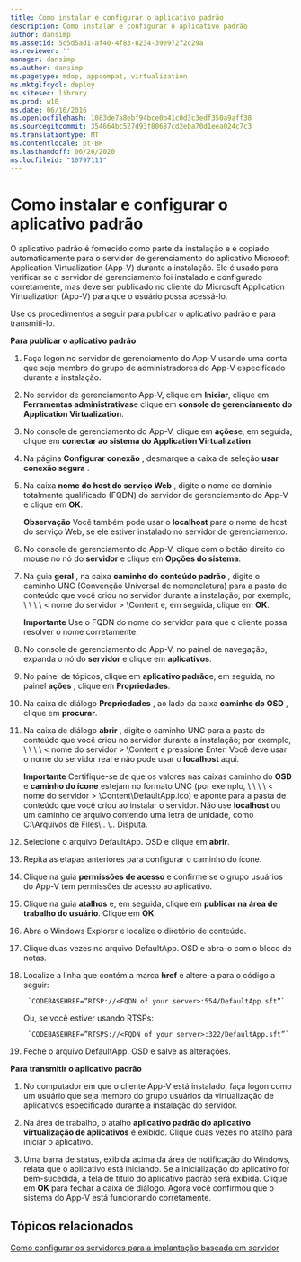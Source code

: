 ```yaml
---
title: Como instalar e configurar o aplicativo padrão
description: Como instalar e configurar o aplicativo padrão
author: dansimp
ms.assetid: 5c5d5ad1-af40-4f83-8234-39e972f2c29a
ms.reviewer: ''
manager: dansimp
ms.author: dansimp
ms.pagetype: mdop, appcompat, virtualization
ms.mktglfcycl: deploy
ms.sitesec: library
ms.prod: w10
ms.date: 06/16/2016
ms.openlocfilehash: 1083de7a8ebf94bce0b41c0d3c3edf350a9aff38
ms.sourcegitcommit: 354664bc527d93f80687cd2eba70d1eea024c7c3
ms.translationtype: MT
ms.contentlocale: pt-BR
ms.lasthandoff: 06/26/2020
ms.locfileid: "10797111"
---
```

# Como instalar e configurar o aplicativo padrão


O aplicativo padrão é fornecido como parte da instalação e é copiado automaticamente para o servidor de gerenciamento do aplicativo Microsoft Application Virtualization (App-V) durante a instalação. Ele é usado para verificar se o servidor de gerenciamento foi instalado e configurado corretamente, mas deve ser publicado no cliente do Microsoft Application Virtualization (App-V) para que o usuário possa acessá-lo.

Use os procedimentos a seguir para publicar o aplicativo padrão e para transmiti-lo.

**Para publicar o aplicativo padrão**

1.  Faça logon no servidor de gerenciamento do App-V usando uma conta que seja membro do grupo de administradores do App-V especificado durante a instalação.

2.  No servidor de gerenciamento App-V, clique em **Iniciar**, clique em **Ferramentas administrativas**e clique em **console de gerenciamento do Application Virtualization**.

3.  No console de gerenciamento do App-V, clique em **ações**e, em seguida, clique em **conectar ao sistema do Application Virtualization**.

4.  Na página **Configurar conexão** , desmarque a caixa de seleção **usar conexão segura** .

5.  Na caixa **nome do host do serviço Web** , digite o nome de domínio totalmente qualificado (FQDN) do servidor de gerenciamento do App-V e clique em **OK**.

    **Observação**  Você também pode usar o **localhost** para o nome de host do serviço Web, se ele estiver instalado no servidor de gerenciamento.

     

6.  No console de gerenciamento do App-V, clique com o botão direito do mouse no nó do **servidor** e clique em **Opções do sistema**.

7.  Na guia **geral** , na caixa **caminho do conteúdo padrão** , digite o caminho UNC (Convenção Universal de nomenclatura) para a pasta de conteúdo que você criou no servidor durante a instalação; por exemplo, \ \ \ \ &lt; nome do servidor &gt; \\Content e, em seguida, clique em **OK**.

    **Importante**  Use o FQDN do nome do servidor para que o cliente possa resolver o nome corretamente.

     

8.  No console de gerenciamento do App-V, no painel de navegação, expanda o nó do **servidor** e clique em **aplicativos**.

9.  No painel de tópicos, clique em **aplicativo padrão**e, em seguida, no painel **ações** , clique em **Propriedades**.

10. Na caixa de diálogo **Propriedades** , ao lado da caixa **caminho do OSD** , clique em **procurar**.

11. Na caixa de diálogo **abrir** , digite o caminho UNC para a pasta de conteúdo que você criou no servidor durante a instalação; por exemplo, \ \ \ \ &lt; nome do servidor &gt; \\Content e pressione Enter. Você deve usar o nome do servidor real e não pode usar o **localhost** aqui.

    **Importante**  Certifique-se de que os valores nas caixas caminho do **OSD** e **caminho do ícone** estejam no formato UNC (por exemplo, \ \ \ \ &lt; nome do servidor &gt; \\Content\\DefaultApp.ico) e aponte para a pasta de conteúdo que você criou ao instalar o servidor. Não use **localhost** ou um caminho de arquivo contendo uma letra de unidade, como C:\\Arquivos de Files\\.. \\.. Disputa.

     

12. Selecione o arquivo DefaultApp. OSD e clique em **abrir**.

13. Repita as etapas anteriores para configurar o caminho do ícone.

14. Clique na guia **permissões de acesso** e confirme se o grupo usuários do App-V tem permissões de acesso ao aplicativo.

15. Clique na guia **atalhos** e, em seguida, clique em **publicar na área de trabalho do usuário**. Clique em **OK**.

16. Abra o Windows Explorer e localize o diretório de conteúdo.

17. Clique duas vezes no arquivo DefaultApp. OSD e abra-o com o bloco de notas.

18. Localize a linha que contém a marca **href** e altere-a para o código a seguir:

         `CODEBASEHREF=”RTSP://<FQDN of your server>:554/DefaultApp.sft”`

    Ou, se você estiver usando RTSPs:

         `CODEBASEHREF=”RTSPS://<FQDN of your server>:322/DefaultApp.sft”`

19. Feche o arquivo DefaultApp. OSD e salve as alterações.

**Para transmitir o aplicativo padrão**

1.  No computador em que o cliente App-V está instalado, faça logon como um usuário que seja membro do grupo usuários da virtualização de aplicativos especificado durante a instalação do servidor.

2.  Na área de trabalho, o atalho **aplicativo padrão do aplicativo virtualização de aplicativos** é exibido. Clique duas vezes no atalho para iniciar o aplicativo.

3.  Uma barra de status, exibida acima da área de notificação do Windows, relata que o aplicativo está iniciando. Se a inicialização do aplicativo for bem-sucedida, a tela de título do aplicativo padrão será exibida. Clique em **OK** para fechar a caixa de diálogo. Agora você confirmou que o sistema do App-V está funcionando corretamente.

## Tópicos relacionados


[Como configurar os servidores para a implantação baseada em servidor](how-to-configure-servers-for-server-based-deployment.md)

 

 





